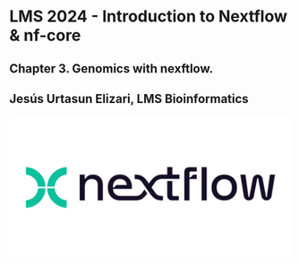 # LMS 2024 - Introduction to Nextflow & nf-core

## Chapter 3. Genomics with nexftlow.
## Jesús Urtasun Elizari, LMS Bioinformatics

<img src="/readme_figures/nextflow-logo.png">